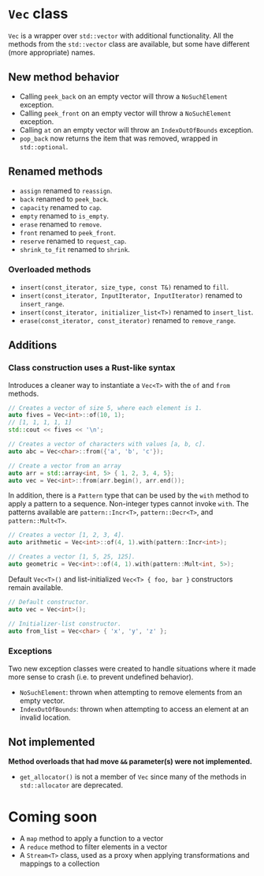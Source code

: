# `Vec` class
`Vec` is a wrapper over `std::vector` with additional functionality. All the methods from the `std::vector` class are
available, but some have different (more appropriate) names.

## New method behavior
* Calling `peek_back` on an empty vector will throw a `NoSuchElement` exception.
* Calling `peek_front` on an empty vector will throw a `NoSuchElement` exception.
* Calling `at` on an empty vector will throw an `IndexOutOfBounds` exception.
* `pop_back` now returns the item that was removed, wrapped in `std::optional`.

## Renamed methods
* `assign` renamed to `reassign`.
* `back` renamed to `peek_back`.
* `capacity` renamed to `cap`.
* `empty` renamed to `is_empty`.
* `erase` renamed to `remove`.
* `front` renamed to `peek_front`.
* `reserve` renamed to `request_cap`.
* `shrink_to_fit` renamed to `shrink`.

### Overloaded methods
* `insert(const_iterator, size_type, const T&)` renamed to `fill`.
* `insert(const_iterator, InputIterator, InputIterator)` renamed to `insert_range`.
* `insert(const_iterator, initializer_list<T>)` renamed to `insert_list`.
* `erase(const_iterator, const_iterator)` renamed to `remove_range`.

## Additions
### Class construction uses a Rust-like syntax
Introduces a cleaner way to instantiate a `Vec<T>` with the `of` and `from` methods.

```c++
// Creates a vector of size 5, where each element is 1.
auto fives = Vec<int>::of(10, 1);
// [1, 1, 1, 1, 1]
std::cout << fives << '\n';

// Creates a vector of characters with values [a, b, c].
auto abc = Vec<char>::from({'a', 'b', 'c'});

// Create a vector from an array
auto arr = std::array<int, 5> { 1, 2, 3, 4, 5};
auto vec = Vec<int>::from(arr.begin(), arr.end());
```

In addition, there is a `Pattern` type that can be used by the `with` method to apply a pattern to a sequence.
Non-integer types cannot invoke `with`. The patterns available are `pattern::Incr<T>`, `pattern::Decr<T>`, and
`pattern::Mult<T>`.

```c++
// Creates a vector [1, 2, 3, 4].
auto arithmetic = Vec<int>::of(4, 1).with(pattern::Incr<int>);

// Creates a vector [1, 5, 25, 125].
auto geometric = Vec<int>::of(4, 1).with(pattern::Mult<int, 5>);
```
Default `Vec<T>()` and list-initialized `Vec<T> { foo, bar }` constructors remain available.
```c++
// Default constructor.
auto vec = Vec<int>();

// Initializer-list constructor.
auto from_list = Vec<char> { 'x', 'y', 'z' };
```

### Exceptions
Two new exception classes were created to handle situations where it made more sense to crash (i.e. to prevent
undefined behavior).
* `NoSuchElement`: thrown when attempting to remove elements from an empty vector. 
* `IndexOutOfBounds`: thrown when attempting to access an element at an invalid location.

## Not implemented
**Method overloads that had move `&&` parameter(s) were not implemented.**
* `get_allocator()` is not a member of `Vec` since many of the methods in `std::allocator` are deprecated.

# Coming soon
* A `map` method to apply a function to a vector
* A `reduce` method to filter elements in a vector
* A `Stream<T>` class, used as a proxy when applying transformations and mappings to a collection 